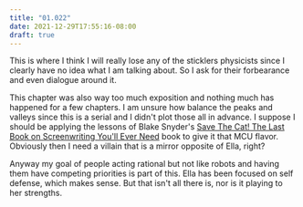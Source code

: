 ```yaml
---
title: "01.022"
date: 2021-12-29T17:55:16-08:00
draft: true
---
```

This is where I think I will really lose any of the sticklers physicists since I clearly have no idea what I am talking about.  So I ask for their forbearance and even dialogue around it. 

This chapter was also way too much exposition and nothing much has happened for a few chapters. I am unsure how balance the peaks and valleys since this is a serial and I didn't plot those all in advance.  I suppose I should be applying the lessons of Blake Snyder's [Save The Cat! The Last Book on Screenwriting You'll Ever Need](https://amzn.to/3JBWiHK) book to give it that MCU flavor.   Obviously then I need a villain that is a mirror opposite of Ella, right?

Anyway my goal of people acting rational but not like robots and having them have competing priorities is part of this. Ella has been focused on self defense, which makes sense. But that isn't all there is, nor is it playing to her strengths. 